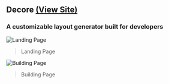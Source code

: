 ## Decore [(View Site)](https://de-core.netlify.app/)

### A customizable layout generator built for developers

![Landing Page](https://github.com/juliajohnson18/Interactive-Site-Builder/blob/manage/readme/readme-images/readme-example.png?raw=true)

> Landing Page

![Building Page](https://github.com/juliajohnson18/Interactive-Site-Builder/blob/manage/readme/readme-images/readme-example-builder.png?raw=true)

> Building Page
